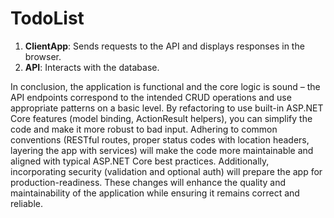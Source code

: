 # TodoList

1. **ClientApp**: Sends requests to the API and displays responses in the browser.
2. **API**: Interacts with the database.

In conclusion, the application is functional and the core logic is sound – the API endpoints correspond to the intended CRUD operations and use appropriate patterns on a basic level.
By refactoring to use built-in ASP.NET Core features (model binding, ActionResult helpers), you can simplify the code and make it more robust to bad input.
Adhering to common conventions (RESTful routes, proper status codes with location headers, layering the app with services) will make the code more maintainable and aligned with typical ASP.NET Core best practices.
Additionally, incorporating security (validation and optional auth) will prepare the app for production-readiness.
These changes will enhance the quality and maintainability of the application while ensuring it remains correct and reliable.

